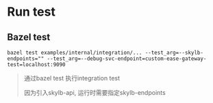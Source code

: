 # Run test

## Bazel test

```shell
bazel test examples/internal/integration/... --test_arg=--skylb-endpoints="" --test_arg=--debug-svc-endpoint=custom-ease-gateway-test=localhost:9090
```

> 通过bazel test 执行integration test
>
> 因为引入skylb-api, 运行时需要指定skylb-endpoints